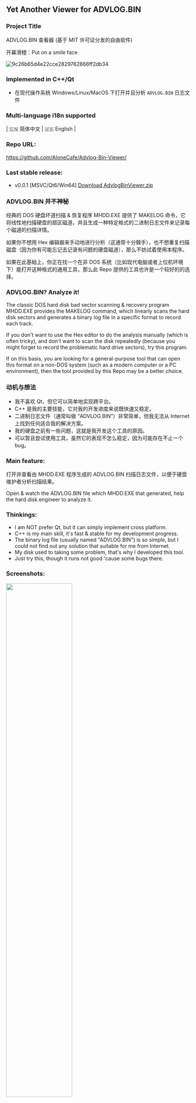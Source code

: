 ## Yet Another Viewer for ADVLOG.BIN

### Project Title
ADVLOG.BIN 查看器 (基于 MIT 许可证分发的自由软件)

开幕滑稽：Put on a smile face

![9c26b65d4e22cce2829762866ff2db34](https://user-images.githubusercontent.com/20834047/180846731-30410296-26cb-4763-a3a4-06a4c66b6880.png)

### Implemented in C++/Qt
- 在现代操作系统 Windows/Linux/MacOS 下打开并且分析 `ADVLOG.BIN` 日志文件

### Multi-language i18n supported
| 🇨🇳 简体中文 | 🇺🇸 English |

### Repo URL:
https://github.com/AloneCafe/Advlog-Bin-Viewer/

### Last stable release:

- v0.0.1 [MSVC/Qt6/Win64]  [Download AdvlogBinViewer.zip](https://github.com/AloneCafe/Advlog-Bin-Viewer/releases/download/0.0.1/AdvlogBinViewer.zip)

### ADVLOG.BIN 并不神秘
经典的 DOS 硬盘坏道扫描 & 恢复程序 MHDD.EXE 提供了 MAKELOG 命令，它将线性地扫描硬盘的扇区磁道，并且生成一种特定格式的二进制日志文件来记录每个磁道的扫描详情。

如果你不想用 Hex 编辑器来手动地进行分析（这通常十分棘手），也不想重复扫描磁盘（因为你有可能忘记去记录有问题的硬盘磁道），那么不妨试着使用本程序。

如果在此基础上，你正在找一个在非 DOS 系统（比如现代电脑或者上位机环境下）能打开这种格式的通用工具，那么此 Repo 提供的工具也许是一个较好的的选择。

### ADVLOG.BIN? Analyze it!

The classic DOS hard disk bad sector scanning & recovery program MHDD.EXE provides the MAKELOG command, which linearly scans the hard disk sectors and generates a binary log file in a specific format to record each track.

If you don't want to use the Hex editor to do the analysis manually (which is often tricky), and don't want to scan the disk repeatedly (because you might forget to record the problematic hard drive sectors), try this program.

If on this basis, you are looking for a general-purpose tool that can open this format on a non-DOS system (such as a modern computer or a PC environment), then the tool provided by this Repo may be a better choice.

### 动机与想法

- 我不喜欢 Qt，但它可以简单地实现跨平台。
- C++ 是我的主要技能，它对我的开发进度来说既快速又稳定。
- 二进制日志文件（通常叫做 “ADVLOG.BIN”）非常简单，但我无法从 Internet 上找到任何适合我的解决方案。
- 我的硬盘之前有一些问题，这就是我开发这个工具的原因。
- 可以暂且尝试使用工具，虽然它的表现不怎么稳定，因为可能存在不止一个 bug。

### Main feature:

打开并查看由 MHDD.EXE 程序生成的 ADVLOG.BIN 扫描日志文件，以便于硬盘维护者分析扫描结果。

Open & watch the ADVLOG.BIN file which MHDD.EXE that generated, help the hard disk engineer to analyze it.

### Thinkings:
- I am NOT prefer Qt, but it can simply implement cross platform.
- C++ is my main skill, it's fast & stable for my development progress.
- The binary log file (usually named "ADVLOG.BIN") is so simple, but I could not find out any solution that suitable for me from Internet.
- My disk used to taking some problem, that's why I developed this tool.
- Just try this, though it runs not good 'cause some bugs there.

### Screenshots:

<img src=https://user-images.githubusercontent.com/20834047/180843419-80ada95a-a2a6-4123-8df4-af9fd953e832.png width=60% />

<img src=https://user-images.githubusercontent.com/20834047/180843469-012dfc94-eb6f-4f01-877b-5dc3689f7871.png width=60% />


### Non-profit advice: 
作为替代，个人建议使用 Victoria 程序来扫描并修复现代操作系统环境下的硬盘扇区。

As an alternative, I personally recommend using the Victoria program to scan and repair hard drive sectors in modern OS.

### Reference: 

[https://real-world-systems.com/docs/MHDD_en_manual.html](https://real-world-systems.com/docs/MHDD_en_manual.html)

[https://hddguru.com/software/2005.10.02-MHDD/](https://hddguru.com/software/2005.10.02-MHDD/)

（参考文献链接）
